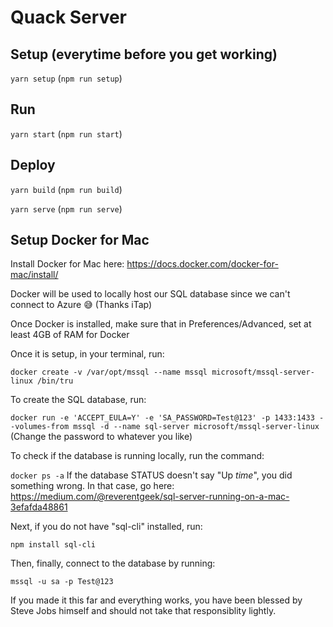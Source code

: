 # Quack Server

## Setup (everytime before you get working)

`yarn setup` (`npm run setup`)

## Run

`yarn start` (`npm run start`)

## Deploy

`yarn build` (`npm run build`)

`yarn serve` (`npm run serve`)

## Setup Docker for Mac 

Install Docker for Mac here: https://docs.docker.com/docker-for-mac/install/

Docker will be used to locally host our SQL database since we can't connect to Azure :sweat_smile: (Thanks iTap)

Once Docker is installed, make sure that in Preferences/Advanced, set at least 4GB of RAM for Docker

Once it is setup, in your terminal, run:

`docker create -v /var/opt/mssql --name mssql microsoft/mssql-server-linux /bin/tru`

To create the SQL database, run:

`docker run -e 'ACCEPT_EULA=Y' -e 'SA_PASSWORD=Test@123' -p 1433:1433 --volumes-from mssql -d --name sql-server microsoft/mssql-server-linux` 
(Change the password to whatever you like)

To check if the database is running locally, run the command:

`docker ps -a` 
If the database STATUS doesn't say "Up *time*", you did something wrong. In that case, go here: https://medium.com/@reverentgeek/sql-server-running-on-a-mac-3efafda48861

Next, if you do not have "sql-cli" installed, run:

`npm install sql-cli`

Then, finally, connect to the database by running:

`mssql -u sa -p Test@123`

If you made it this far and everything works, you have been blessed by Steve Jobs himself and should not take that responsiblity lightly.

